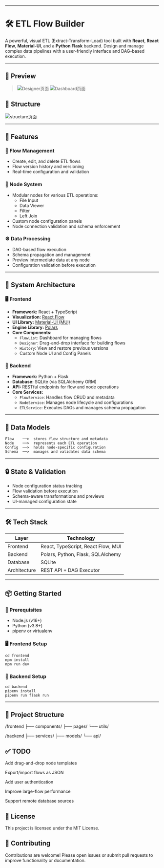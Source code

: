 ------

# 🛠️ ETL Flow Builder

A powerful, visual ETL (Extract-Transform-Load) tool built with **React**, **React Flow**, **Material-UI**, and a **Python Flask** backend. Design and manage complex data pipelines with a user-friendly interface and DAG-based execution.

------

## 📸 Preview

> ![Designer页面](doc/pic/Designer0522.png)
> ![Dashboard页面](doc/pic/Dashboard0522.png)
## 📸 Structure
![structure页面](doc/pic/structure.svg)


------

## 🚀 Features

### 🔄 Flow Management

- Create, edit, and delete ETL flows
- Flow version history and versioning
- Real-time configuration and validation

### 🧩 Node System

- Modular nodes for various ETL operations:
  - File Input
  - Data Viewer
  - Filter
  - Left Join
- Custom node configuration panels
- Node connection validation and schema enforcement

### ⚙️ Data Processing

- DAG-based flow execution
- Schema propagation and management
- Preview intermediate data at any node
- Configuration validation before execution

------

## 🧱 System Architecture

### 🖥️ Frontend

- **Framework:** React + TypeScript
- **Visualization:** [React Flow](https://reactflow.dev/)
- **UI Library:** [Material-UI (MUI)](https://mui.com/)
- **Engine Library:** [Polars](https://github.com/pola-rs/polars)
- **Core Components:**
  - `FlowList`: Dashboard for managing flows
  - `Designer`: Drag-and-drop interface for building flows
  - `History`: View and restore previous versions
  - Custom Node UI and Config Panels

### 🔧 Backend

- **Framework:** Python + Flask
- **Database:** SQLite (via SQLAlchemy ORM)
- **API:** RESTful endpoints for flow and node operations
- **Core Services:**
  - `FlowService`: Handles flow CRUD and metadata
  - `NodeService`: Manages node lifecycle and configurations
  - `ETLService`: Executes DAGs and manages schema propagation

------

## 🧬 Data Models

```
Flow    ──>  stores flow structure and metadata
Node    ──>  represents each ETL operation
Config  ──>  holds node-specific configuration
Schema  ──>  manages and validates data schema
```

------

## 🔒 State & Validation

- Node configuration status tracking
- Flow validation before execution
- Schema-aware transformations and previews
- UI-managed configuration state

------

## 🛠️ Tech Stack

| Layer        | Technology                         |
| ------------ | ---------------------------------- |
| Frontend     | React, TypeScript, React Flow, MUI |
| Backend      | Polars, Python, Flask, SQLAlchemy          |
| Database     | SQLite                             |
| Architecture | REST API + DAG Executor            |



------

## 📦 Getting Started

### 🔧 Prerequisites

- Node.js (v16+)
- Python (v3.8+)
- pipenv or virtualenv

### 🖥️ Frontend Setup

```
cd frontend
npm install
npm run dev
```

### 🐍 Backend Setup

```
cd backend
pipenv install
pipenv run flask run
```

------

## 📁 Project Structure

/frontend
  ├── components/
  ├── pages/
  └── utils/

/backend
  ├── services/
  ├── models/
  └── api/



## ✅ TODO
 Add drag-and-drop node templates

 Export/import flows as JSON

 Add user authentication

 Improve large-flow performance

 Support remote database sources



## 📄 License
This project is licensed under the MIT License.



## 🤝 Contributing
Contributions are welcome! Please open issues or submit pull requests to improve functionality or documentation.
